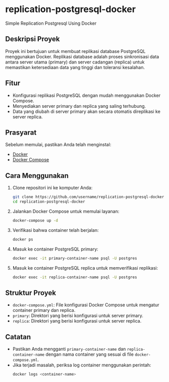 # replication-postgresql-docker
Simple Replication Postgresql Using Docker

## Deskripsi Proyek
Proyek ini bertujuan untuk membuat replikasi database PostgreSQL menggunakan Docker. Replikasi database adalah proses sinkronisasi data antara server utama (primary) dan server cadangan (replica) untuk memastikan ketersediaan data yang tinggi dan toleransi kesalahan.

## Fitur
- Konfigurasi replikasi PostgreSQL dengan mudah menggunakan Docker Compose.
- Menyediakan server primary dan replica yang saling terhubung.
- Data yang diubah di server primary akan secara otomatis direplikasi ke server replica.

## Prasyarat
Sebelum memulai, pastikan Anda telah menginstal:
- [Docker](https://www.docker.com/)
- [Docker Compose](https://docs.docker.com/compose/)

## Cara Menggunakan
1. Clone repositori ini ke komputer Anda:
   ```bash
   git clone https://github.com/username/replication-postgresql-docker.git
   cd replication-postgresql-docker
   ```

2. Jalankan Docker Compose untuk memulai layanan:
   ```bash
   docker-compose up -d
   ```

3. Verifikasi bahwa container telah berjalan:
   ```bash
   docker ps
   ```

4. Masuk ke container PostgreSQL primary:
   ```bash
   docker exec -it primary-container-name psql -U postgres
   ```

5. Masuk ke container PostgreSQL replica untuk memverifikasi replikasi:
   ```bash
   docker exec -it replica-container-name psql -U postgres
   ```

## Struktur Proyek
- `docker-compose.yml`: File konfigurasi Docker Compose untuk mengatur container primary dan replica.
- `primary`: Direktori yang berisi konfigurasi untuk server primary.
- `replica`: Direktori yang berisi konfigurasi untuk server replica.

## Catatan
- Pastikan Anda mengganti `primary-container-name` dan `replica-container-name` dengan nama container yang sesuai di file `docker-compose.yml`.
- Jika terjadi masalah, periksa log container menggunakan perintah:
  ```bash
  docker logs <container-name>
  ```
